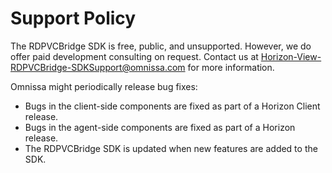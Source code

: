 # Support Policy

The RDPVCBridge SDK is free, public, and unsupported. However, we do offer paid development consulting on request. Contact us at Horizon-View-RDPVCBridge-SDKSupport@omnissa.com for more information. 

Omnissa might periodically release bug fixes:
- Bugs in the client-side components are fixed as part of a Horizon Client release. 
- Bugs in the agent-side components are fixed as part of a Horizon release. 
- The RDPVCBridge SDK is updated when new features are added to the SDK.
